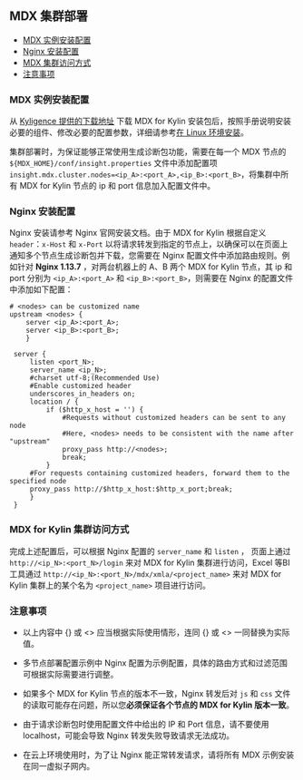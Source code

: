 ## MDX 集群部署

- [MDX 实例安装配置](#mdx-实例安装配置)
- [Nginx 安装配置](#nginx-安装配置)
- [MDX 集群访问方式](#mdx-集群访问方式)
- [注意事项](#注意事项)

### MDX 实例安装配置

   从 [Kyligence 提供的下载地址](https://s3.cn-north-1.amazonaws.com.cn/public.kyligence.io/kylin/tar/mdx-for-kylin-1.0.0-beta.tar.gz) 下载 MDX for Kylin 安装包后，按照手册说明安装必要的组件、修改必要的配置参数，详细请参考[在 Linux 环境安装](install_linux.cn.md)。
   
   集群部署时，为保证能够正常使用生成诊断包功能，需要在每一个 MDX 节点的 `${MDX_HOME}/conf/insight.properties` 文件中添加配置项 `insight.mdx.cluster.nodes=<ip_A>:<port_A>,<ip_B>:<port_B>`，将集群中所有 MDX for Kylin 节点的 ip 和 port 信息加入配置文件中。

### Nginx 安装配置

   Nginx 安装请参考 Nginx 官网安装文档。由于 MDX for Kylin 根据自定义 `header`：`x-Host` 和 `x-Port` 以将请求转发到指定的节点上，以确保可以在页面上通知多个节点生成诊断包并下载，您需要在 Nginx 配置文件中添加路由规则。例如针对 **Nginx 1.13.7** ，对两台机器上的 A、B 两个 MDX for Kylin 节点，其 ip 和 port 分别为 `<ip_A>:<port_A>` 和 `<ip_B>:<port_B>`，则需要在 Nginx 的配置文件中添加如下配置：
   ```properties
   # <nodes> can be customized name
   upstream <nodes> {
	   server <ip_A>:<port_A>;
	   server <ip_B>:<port_B>;
	   }
	
	server {
		listen <port_N>;
		server_name <ip_N>;
		#charset utf-8;(Recommended Use)
		#Enable customized header
		underscores_in_headers on;
		location / {
			if ($http_x_host = '') {
				#Requests without customized headers can be sent to any node
				#Here, <nodes> needs to be consistent with the name after "upstream"
				proxy_pass http://<nodes>;
				break;
			}
		#For requests containing customized headers, forward them to the specified node
		proxy_pass http://$http_x_host:$http_x_port;break;
		}
	}
   ```

### MDX for Kylin 集群访问方式

   完成上述配置后，可以根据 Nginx 配置的 `server_name` 和 `listen` ， 页面上通过 `http://<ip_N>:<port_N>/login` 来对 MDX for Kylin 集群进行访问，Excel 等BI 工具通过 `http://<ip_N>:<port_N>/mdx/xmla/<project_name>` 来对 MDX for Kylin 集群上的某个名为 `<project_name>` 项目进行访问。

### 注意事项

   + 以上内容中 {} 或 <> 应当根据实际使用情形，连同 {} 或 <> 一同替换为实际值。

   + 多节点部署配置示例中 Nginx 配置为示例配置，具体的路由方式和过滤范围可根据实际需要进行调整。

   + 如果多个 MDX for Kylin 节点的版本不一致，Nginx 转发后对 `js` 和 `css` 文件的读取可能存在问题，所以您**必须保证各个节点的 MDX for Kylin 版本一致**。

   + 由于请求诊断包时使用配置文件中给出的 IP 和 Port 信息，请不要使用 localhost，可能会导致 Nginx 转发失败导致请求无法成功。
   
   + 在云上环境使用时，为了让 Nginx 能正常转发请求，请将所有 MDX 示例安装在同一虚拟子网内。
